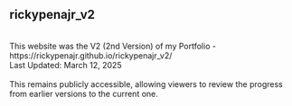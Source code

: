 ## rickypenajr_v2
<br>
This website was the V2 (2nd Version) of my Portfolio - https://rickypenajr.github.io/rickypenajr_v2/
<br>
Last Updated: March 12, 2025
<br>
<br>
This remains publicly accessible, allowing viewers to review the progress from earlier versions to the current one.
